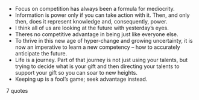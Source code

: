  - Focus on competition has always been a formula for mediocrity.
 - Information is power only if you can take action with it. Then, and only then, does it represent knowledge and, consequently, power.
 - I think all of us are looking at the future with yesterday’s eyes.
 - Theres no competitive advantage in being just like everyone else.
 - To thrive in this new age of hyper-change and growing uncertainty, it is now an imperative to learn a new competency – how to accurately anticipate the future.
 - Life is a journey. Part of that journey is not just using your talents, but trying to decide what is your gift and then directing your talents to support your gift so you can soar to new heights.
 - Keeping up is a fool’s game; seek advantage instead.

7 quotes
